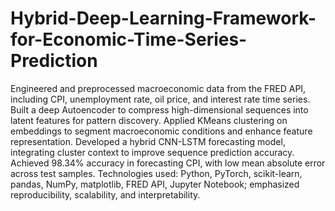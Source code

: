 # Hybrid-Deep-Learning-Framework-for-Economic-Time-Series-Prediction

Engineered and preprocessed macroeconomic data from the FRED API, including CPI, unemployment rate, oil price, and interest rate time series.
Built a deep Autoencoder to compress high-dimensional sequences into latent features for pattern discovery.
Applied KMeans clustering on embeddings to segment macroeconomic conditions and enhance feature representation.
Developed a hybrid CNN-LSTM forecasting model, integrating cluster context to improve sequence prediction accuracy.
Achieved 98.34% accuracy in forecasting CPI, with low mean absolute error across test samples.
Technologies used: Python, PyTorch, scikit-learn, pandas, NumPy, matplotlib, FRED API, Jupyter Notebook; emphasized reproducibility, scalability, and interpretability.
